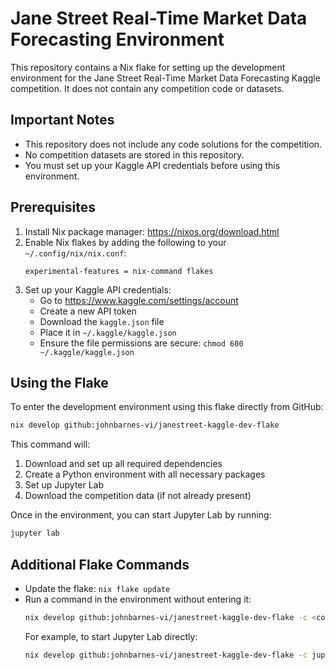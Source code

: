 # Jane Street Real-Time Market Data Forecasting Environment

This repository contains a Nix flake for setting up the development environment for the Jane Street Real-Time Market Data Forecasting Kaggle competition. It does not contain any competition code or datasets.

## Important Notes

- This repository does not include any code solutions for the competition.
- No competition datasets are stored in this repository.
- You must set up your Kaggle API credentials before using this environment.

## Prerequisites

1. Install Nix package manager: https://nixos.org/download.html
2. Enable Nix flakes by adding the following to your `~/.config/nix/nix.conf`:
   ```
   experimental-features = nix-command flakes
   ```
3. Set up your Kaggle API credentials:
   - Go to https://www.kaggle.com/settings/account
   - Create a new API token
   - Download the `kaggle.json` file
   - Place it in `~/.kaggle/kaggle.json`
   - Ensure the file permissions are secure: `chmod 600 ~/.kaggle/kaggle.json`

## Using the Flake

To enter the development environment using this flake directly from GitHub:

```bash
nix develop github:johnbarnes-vi/janestreet-kaggle-dev-flake
```

This command will:
1. Download and set up all required dependencies
2. Create a Python environment with all necessary packages
3. Set up Jupyter Lab
4. Download the competition data (if not already present)

Once in the environment, you can start Jupyter Lab by running:

```bash
jupyter lab
```

## Additional Flake Commands

- Update the flake: `nix flake update`
- Run a command in the environment without entering it:
  ```bash
  nix develop github:johnbarnes-vi/janestreet-kaggle-dev-flake -c <command>
  ```
  For example, to start Jupyter Lab directly:
  ```bash
  nix develop github:johnbarnes-vi/janestreet-kaggle-dev-flake -c jupyter lab
  ```